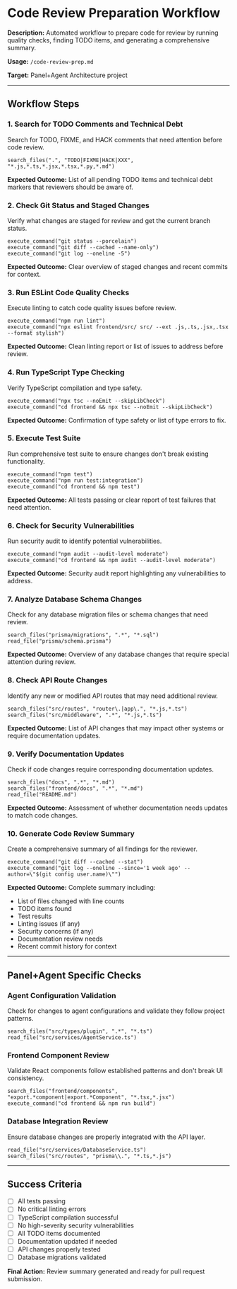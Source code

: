 # Code Review Preparation Workflow

**Description:** Automated workflow to prepare code for review by running quality checks, finding TODO items, and generating a comprehensive summary.

**Usage:** `/code-review-prep.md`

**Target:** Panel+Agent Architecture project

---

## Workflow Steps

### 1. Search for TODO Comments and Technical Debt
Search for TODO, FIXME, and HACK comments that need attention before code review.

```
search_files(".", "TODO|FIXME|HACK|XXX", "*.js,*.ts,*.jsx,*.tsx,*.py,*.md")
```

**Expected Outcome:** List of all pending TODO items and technical debt markers that reviewers should be aware of.

### 2. Check Git Status and Staged Changes
Verify what changes are staged for review and get the current branch status.

```
execute_command("git status --porcelain")
execute_command("git diff --cached --name-only")
execute_command("git log --oneline -5")
```

**Expected Outcome:** Clear overview of staged changes and recent commits for context.

### 3. Run ESLint Code Quality Checks
Execute linting to catch code quality issues before review.

```
execute_command("npm run lint")
execute_command("npx eslint frontend/src/ src/ --ext .js,.ts,.jsx,.tsx --format stylish")
```

**Expected Outcome:** Clean linting report or list of issues to address before review.

### 4. Run TypeScript Type Checking
Verify TypeScript compilation and type safety.

```
execute_command("npx tsc --noEmit --skipLibCheck")
execute_command("cd frontend && npx tsc --noEmit --skipLibCheck")
```

**Expected Outcome:** Confirmation of type safety or list of type errors to fix.

### 5. Execute Test Suite
Run comprehensive test suite to ensure changes don't break existing functionality.

```
execute_command("npm test")
execute_command("npm run test:integration")
execute_command("cd frontend && npm test")
```

**Expected Outcome:** All tests passing or clear report of test failures that need attention.

### 6. Check for Security Vulnerabilities
Run security audit to identify potential vulnerabilities.

```
execute_command("npm audit --audit-level moderate")
execute_command("cd frontend && npm audit --audit-level moderate")
```

**Expected Outcome:** Security audit report highlighting any vulnerabilities to address.

### 7. Analyze Database Schema Changes
Check for any database migration files or schema changes that need review.

```
search_files("prisma/migrations", ".*", "*.sql")
read_file("prisma/schema.prisma")
```

**Expected Outcome:** Overview of any database changes that require special attention during review.

### 8. Check API Route Changes
Identify any new or modified API routes that may need additional review.

```
search_files("src/routes", "router\.|app\.", "*.js,*.ts")
search_files("src/middleware", ".*", "*.js,*.ts")
```

**Expected Outcome:** List of API changes that may impact other systems or require documentation updates.

### 9. Verify Documentation Updates
Check if code changes require corresponding documentation updates.

```
search_files("docs", ".*", "*.md")
search_files("frontend/docs", ".*", "*.md")
read_file("README.md")
```

**Expected Outcome:** Assessment of whether documentation needs updates to match code changes.

### 10. Generate Code Review Summary
Create a comprehensive summary of all findings for the reviewer.

```
execute_command("git diff --cached --stat")
execute_command("git log --oneline --since='1 week ago' --author=\"$(git config user.name)\"")
```

**Expected Outcome:** Complete summary including:
- List of files changed with line counts
- TODO items found
- Test results
- Linting issues (if any)
- Security concerns (if any)
- Documentation review needs
- Recent commit history for context

---

## Panel+Agent Specific Checks

### Agent Configuration Validation
Check for changes to agent configurations and validate they follow project patterns.

```
search_files("src/types/plugin", ".*", "*.ts")
read_file("src/services/AgentService.ts")
```

### Frontend Component Review
Validate React components follow established patterns and don't break UI consistency.

```
search_files("frontend/components", "export.*component|export.*Component", "*.tsx,*.jsx")
execute_command("cd frontend && npm run build")
```

### Database Integration Review
Ensure database changes are properly integrated with the API layer.

```
read_file("src/services/DatabaseService.ts")
search_files("src/routes", "prisma\\.", "*.ts,*.js")
```

---

## Success Criteria

- [ ] All tests passing
- [ ] No critical linting errors
- [ ] TypeScript compilation successful
- [ ] No high-severity security vulnerabilities
- [ ] All TODO items documented
- [ ] Documentation updated if needed
- [ ] API changes properly tested
- [ ] Database migrations validated

**Final Action:** Review summary generated and ready for pull request submission.